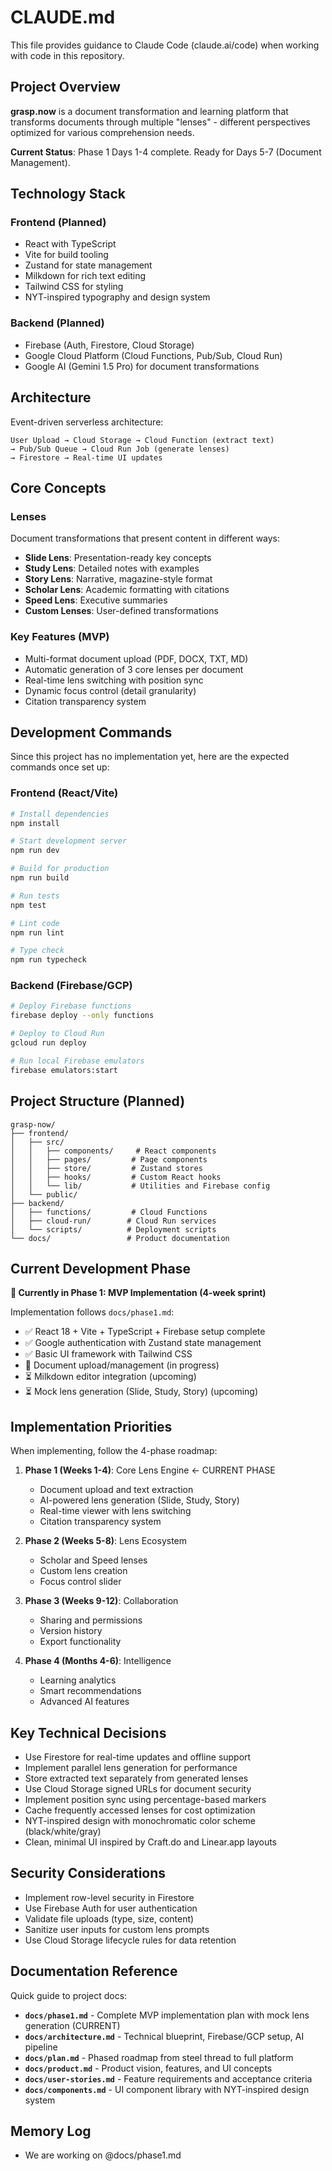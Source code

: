# CLAUDE.md

This file provides guidance to Claude Code (claude.ai/code) when working with code in this repository.

## Project Overview

**grasp.now** is a document transformation and learning platform that transforms documents through multiple "lenses" - different perspectives optimized for various comprehension needs. 

**Current Status**: Phase 1 Days 1-4 complete. Ready for Days 5-7 (Document Management).

## Technology Stack

### Frontend (Planned)
- React with TypeScript
- Vite for build tooling
- Zustand for state management
- Milkdown for rich text editing
- Tailwind CSS for styling
- NYT-inspired typography and design system

### Backend (Planned)
- Firebase (Auth, Firestore, Cloud Storage)
- Google Cloud Platform (Cloud Functions, Pub/Sub, Cloud Run)
- Google AI (Gemini 1.5 Pro) for document transformations

## Architecture

Event-driven serverless architecture:
```
User Upload → Cloud Storage → Cloud Function (extract text) 
→ Pub/Sub Queue → Cloud Run Job (generate lenses) 
→ Firestore → Real-time UI updates
```

## Core Concepts

### Lenses
Document transformations that present content in different ways:
- **Slide Lens**: Presentation-ready key concepts
- **Study Lens**: Detailed notes with examples  
- **Story Lens**: Narrative, magazine-style format
- **Scholar Lens**: Academic formatting with citations
- **Speed Lens**: Executive summaries
- **Custom Lenses**: User-defined transformations

### Key Features (MVP)
- Multi-format document upload (PDF, DOCX, TXT, MD)
- Automatic generation of 3 core lenses per document
- Real-time lens switching with position sync
- Dynamic focus control (detail granularity)
- Citation transparency system

## Development Commands

Since this project has no implementation yet, here are the expected commands once set up:

### Frontend (React/Vite)
```bash
# Install dependencies
npm install

# Start development server
npm run dev

# Build for production
npm run build

# Run tests
npm test

# Lint code
npm run lint

# Type check
npm run typecheck
```

### Backend (Firebase/GCP)
```bash
# Deploy Firebase functions
firebase deploy --only functions

# Deploy to Cloud Run
gcloud run deploy

# Run local Firebase emulators
firebase emulators:start
```

## Project Structure (Planned)

```
grasp-now/
├── frontend/
│   ├── src/
│   │   ├── components/     # React components
│   │   ├── pages/         # Page components
│   │   ├── store/         # Zustand stores
│   │   ├── hooks/         # Custom React hooks
│   │   └── lib/           # Utilities and Firebase config
│   └── public/
├── backend/
│   ├── functions/         # Cloud Functions
│   ├── cloud-run/        # Cloud Run services
│   └── scripts/          # Deployment scripts
└── docs/                 # Product documentation
```

## Current Development Phase

**🚀 Currently in Phase 1: MVP Implementation (4-week sprint)**

Implementation follows `docs/phase1.md`:
- ✅ React 18 + Vite + TypeScript + Firebase setup complete
- ✅ Google authentication with Zustand state management  
- ✅ Basic UI framework with Tailwind CSS
- 🔄 Document upload/management (in progress)
- ⏳ Milkdown editor integration (upcoming)
- ⏳ Mock lens generation (Slide, Study, Story) (upcoming)

## Implementation Priorities

When implementing, follow the 4-phase roadmap:

1. **Phase 1 (Weeks 1-4)**: Core Lens Engine ← CURRENT PHASE
   - Document upload and text extraction
   - AI-powered lens generation (Slide, Study, Story)
   - Real-time viewer with lens switching
   - Citation transparency system

2. **Phase 2 (Weeks 5-8)**: Lens Ecosystem  
   - Scholar and Speed lenses
   - Custom lens creation
   - Focus control slider

3. **Phase 3 (Weeks 9-12)**: Collaboration
   - Sharing and permissions
   - Version history
   - Export functionality

4. **Phase 4 (Months 4-6)**: Intelligence
   - Learning analytics
   - Smart recommendations
   - Advanced AI features

## Key Technical Decisions

- Use Firestore for real-time updates and offline support
- Implement parallel lens generation for performance
- Store extracted text separately from generated lenses
- Use Cloud Storage signed URLs for document security
- Implement position sync using percentage-based markers
- Cache frequently accessed lenses for cost optimization
- NYT-inspired design with monochromatic color scheme (black/white/gray)
- Clean, minimal UI inspired by Craft.do and Linear.app layouts

## Security Considerations

- Implement row-level security in Firestore
- Use Firebase Auth for user authentication
- Validate file uploads (type, size, content)
- Sanitize user inputs for custom lens prompts
- Use Cloud Storage lifecycle rules for data retention

## Documentation Reference

Quick guide to project docs:

- **`docs/phase1.md`** - Complete MVP implementation plan with mock lens generation (CURRENT)
- **`docs/architecture.md`** - Technical blueprint, Firebase/GCP setup, AI pipeline  
- **`docs/plan.md`** - Phased roadmap from steel thread to full platform
- **`docs/product.md`** - Product vision, features, and UI concepts
- **`docs/user-stories.md`** - Feature requirements and acceptance criteria
- **`docs/components.md`** - UI component library with NYT-inspired design system

## Memory Log
- We are working on @docs/phase1.md